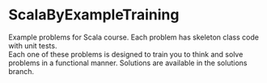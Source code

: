 # ScalaByExampleTraining
Example problems for Scala course. Each problem has skeleton class code with unit tests.  
Each one of these problems is designed to train you to think and solve problems in a functional manner. Solutions are available in the solutions branch.

